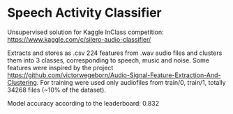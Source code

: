 ﻿Speech Activity Classifier
=========
Unsupervised solution for Kaggle InClass competition: https://www.kaggle.com/c/silero-audio-classifier/

Extracts and stores as .csv 224 features from .wav audio files and clusters them into 3 classes, corresponding to speech, music and noise.
Some features were inspired by the project https://github.com/victorwegeborn/Audio-Signal-Feature-Extraction-And-Clustering.
For training were used only audiofiles from train/0, train/1, totally 34268 files (~10% of the dataset).

Model accuracy according to the leaderboard: 0.832